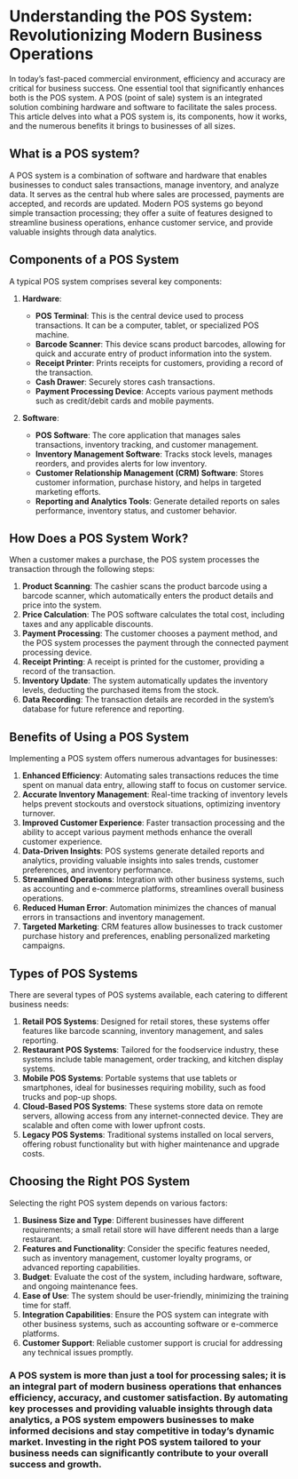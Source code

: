 # **Understanding the POS System: Revolutionizing Modern Business Operations**

In today’s fast-paced commercial environment, efficiency and accuracy are critical for business success. One essential tool that significantly enhances both is the POS system. A POS (point of sale) system is an integrated solution combining hardware and software to facilitate the sales process. This article delves into what a POS system is, its components, how it works, and the numerous benefits it brings to businesses of all sizes.

## **What is a POS system?**

A POS system is a combination of software and hardware that enables businesses to conduct sales transactions, manage inventory, and analyze data. It serves as the central hub where sales are processed, payments are accepted, and records are updated. Modern POS systems go beyond simple transaction processing; they offer a suite of features designed to streamline business operations, enhance customer service, and provide valuable insights through data analytics.

## **Components of a POS System**

A typical POS system comprises several key components:

1. **Hardware**:
   - **POS Terminal**: This is the central device used to process transactions. It can be a computer, tablet, or specialized POS machine.
   - **Barcode Scanner**: This device scans product barcodes, allowing for quick and accurate entry of product information into the system.
   - **Receipt Printer**: Prints receipts for customers, providing a record of the transaction.
   - **Cash Drawer**: Securely stores cash transactions.
   - **Payment Processing Device**: Accepts various payment methods such as credit/debit cards and mobile payments.

2. **Software**:
   - **POS Software**: The core application that manages sales transactions, inventory tracking, and customer management.
   - **Inventory Management Software**: Tracks stock levels, manages reorders, and provides alerts for low inventory.
   - **Customer Relationship Management (CRM) Software**: Stores customer information, purchase history, and helps in targeted marketing efforts.
   - **Reporting and Analytics Tools**: Generate detailed reports on sales performance, inventory status, and customer behavior.

## **How Does a POS System Work?**

When a customer makes a purchase, the POS system processes the transaction through the following steps:

1. **Product Scanning**: The cashier scans the product barcode using a barcode scanner, which automatically enters the product details and price into the system.
2. **Price Calculation**: The POS software calculates the total cost, including taxes and any applicable discounts.
3. **Payment Processing**: The customer chooses a payment method, and the POS system processes the payment through the connected payment processing device.
4. **Receipt Printing**: A receipt is printed for the customer, providing a record of the transaction.
5. **Inventory Update**: The system automatically updates the inventory levels, deducting the purchased items from the stock.
6. **Data Recording**: The transaction details are recorded in the system’s database for future reference and reporting.

## **Benefits of Using a POS System**

Implementing a POS system offers numerous advantages for businesses:

1. **Enhanced Efficiency**: Automating sales transactions reduces the time spent on manual data entry, allowing staff to focus on customer service.
2. **Accurate Inventory Management**: Real-time tracking of inventory levels helps prevent stockouts and overstock situations, optimizing inventory turnover.
3. **Improved Customer Experience**: Faster transaction processing and the ability to accept various payment methods enhance the overall customer experience.
4. **Data-Driven Insights**: POS systems generate detailed reports and analytics, providing valuable insights into sales trends, customer preferences, and inventory performance.
5. **Streamlined Operations**: Integration with other business systems, such as accounting and e-commerce platforms, streamlines overall business operations.
6. **Reduced Human Error**: Automation minimizes the chances of manual errors in transactions and inventory management.
7. **Targeted Marketing**: CRM features allow businesses to track customer purchase history and preferences, enabling personalized marketing campaigns.

## **Types of POS Systems**

There are several types of POS systems available, each catering to different business needs:

1. **Retail POS Systems**: Designed for retail stores, these systems offer features like barcode scanning, inventory management, and sales reporting.
2. **Restaurant POS Systems**: Tailored for the foodservice industry, these systems include table management, order tracking, and kitchen display systems.
3. **Mobile POS Systems**: Portable systems that use tablets or smartphones, ideal for businesses requiring mobility, such as food trucks and pop-up shops.
4. **Cloud-Based POS Systems**: These systems store data on remote servers, allowing access from any internet-connected device. They are scalable and often come with lower upfront costs.
5. **Legacy POS Systems**: Traditional systems installed on local servers, offering robust functionality but with higher maintenance and upgrade costs.

## **Choosing the Right POS System**

Selecting the right POS system depends on various factors:

1. **Business Size and Type**: Different businesses have different requirements; a small retail store will have different needs than a large restaurant.
2. **Features and Functionality**: Consider the specific features needed, such as inventory management, customer loyalty programs, or advanced reporting capabilities.
3. **Budget**: Evaluate the cost of the system, including hardware, software, and ongoing maintenance fees.
4. **Ease of Use**: The system should be user-friendly, minimizing the training time for staff.
5. **Integration Capabilities**: Ensure the POS system can integrate with other business systems, such as accounting software or e-commerce platforms.
6. **Customer Support**: Reliable customer support is crucial for addressing any technical issues promptly.

### A POS system is more than just a tool for processing sales; it is an integral part of modern business operations that enhances efficiency, accuracy, and customer satisfaction. By automating key processes and providing valuable insights through data analytics, a POS system empowers businesses to make informed decisions and stay competitive in today’s dynamic market. Investing in the right POS system tailored to your business needs can significantly contribute to your overall success and growth.

